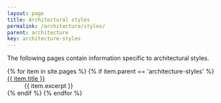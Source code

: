 ```yaml
---
layout: page
title: Architectural styles
permalink: /architecture/styles/
parent: architecture
key: architecture-styles
---
```


The following pages contain information specific to architectural styles.

<dl>
{% for item in site.pages %}
    {% if item.parent == 'architecture-styles' %}
        <dt>
            <a href="{{ item.url | relative_url }}">{{ item.title }}</a>
        </dt>
        <dd>{{ item.excerpt }}</dd>
    {% endif %}
{% endfor %}
</dl>
